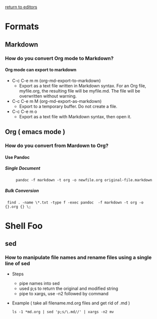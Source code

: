 [return to editors](../../editors.md)


Formats
=======

Markdown
--------

### How do you convert Org mode to Markdown?

#### Org mode can export to markdown

-   C-c C-e m m (org-md-export-to-markdown)
    -   Export as a text file written in Markdown syntax. For an Org
        file, myfile.org, the resulting file will be myfile.md. The file
        will be overwritten without warning.
-   C-c C-e m M (org-md-export-as-markdown)
    -   Export to a temporary buffer. Do not create a file.
-   C-c C-e m o
    -   Export as a text file with Markdown syntax, then open it.

Org ( emacs mode )
------------------

### How do you convert from Mardown to Org?

#### Use Pandoc

##### Single Document

``` {.shell}
     pandoc -f markdown -t org -o newfile.org original-file.markdown
```

##### Bulk Conversion

``` {.shell}
 find . -name \*.txt -type f -exec pandoc  -f markdown -t org -o {}.org {} \;
```

Shell Foo
=========

sed
---

### How to manipulate file names and rename files using a single line of sed

-   Steps
    -   pipe names into sed
    -   used p;s to return the original and modified string
    -   pipe to xargs, use -n2 followed by command
-   Example ( take all filename.md.org files and get rid of .md )

    ``` {.sed}
    ls -1 *md.org | sed 'p;s/\.md//' | xargs -n2 mv
    ```
